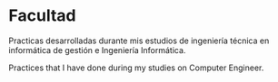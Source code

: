 Facultad
========

Practicas desarrolladas durante mis estudios de ingeniería técnica en informática de gestión e Ingeniería Informática.

Practices that I have done during my studies on Computer Engineer.

